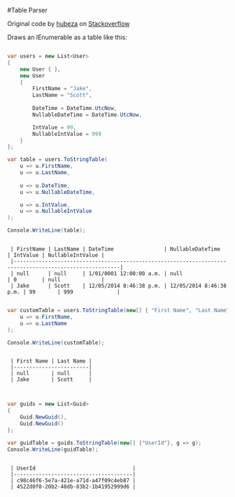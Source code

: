 #Table Parser

Original code by [hubeza][0] on [Stackoverflow][1]

Draws an IEnumerable<T> as a table like this:

````csharp

var users = new List<User>
{
    new User { },
    new User
    {
        FirstName = "Jake",
        LastName = "Scott",
                    
        DateTime = DateTime.UtcNow,
        NullableDateTime = DateTime.UtcNow,

        IntValue = 99,
        NullableIntValue = 999
    }
};

var table = users.ToStringTable(
    u => u.FirstName, 
    u => u.LastName,
                
    u => u.DateTime,
    u => u.NullableDateTime,

    u => u.IntValue,
    u => u.NullableIntValue
);

Console.WriteLine(table);

````

````

 | FirstName | LastName | DateTime                | NullableDateTime        | IntValue | NullableIntValue | 
 |--------------------------------------------------------------------------------------------------------| 
 | null      | null     | 1/01/0001 12:00:00 a.m. | null                    | 0        | null             | 
 | Jake      | Scott    | 12/05/2014 8:46:38 p.m. | 12/05/2014 8:46:38 p.m. | 99       | 999              | 

````

````csharp

var customTable = users.ToStringTable(new[] { "First Name", "Last Name" },
    u => u.FirstName,
    u => u.LastName
);

Console.WriteLine(customTable);

````

````

 | First Name | Last Name | 
 |------------------------| 
 | null       | null      | 
 | Jake       | Scott     | 
 

````

````csharp

var guids = new List<Guid>
{
    Guid.NewGuid(), 
    Guid.NewGuid()
};

var guidTable = guids.ToStringTable(new[] {"UserId"}, g => g);
Console.WriteLine(guidTable);

````

````

 | UserId                               | 
 |--------------------------------------| 
 | c98c46f6-5e7a-421e-a71d-a47f09c4eb87 | 
 | 4522d0f0-20b2-48db-83b2-1b41952999d6 | 
 
```` 


[0]:http://stackoverflow.com/users/133665/hubeza
[1]:http://stackoverflow.com/a/19353995/52360


